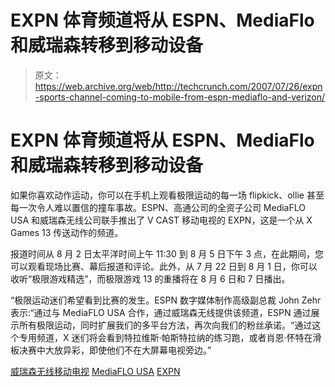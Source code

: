 # EXPN 体育频道将从 ESPN、MediaFlo 和威瑞森转移到移动设备

> 原文：<https://web.archive.org/web/http://techcrunch.com/2007/07/26/expn-sports-channel-coming-to-mobile-from-espn-mediaflo-and-verizon/>

# EXPN 体育频道将从 ESPN、MediaFlo 和威瑞森转移到移动设备

如果你喜欢动作运动，你可以在手机上观看极限运动的每一场 flipkick、ollie 甚至每一次令人难以置信的撞车事故。ESPN、高通公司的全资子公司 MediaFLO USA 和威瑞森无线公司联手推出了 V CAST 移动电视的 EXPN，这是一个从 X Games 13 传送动作的频道。

报道时间从 8 月 2 日太平洋时间上午 11:30 到 8 月 5 日下午 3 点，在此期间，您可以观看现场比赛、幕后报道和评论。此外，从 7 月 22 日到 8 月 1 日，你可以收听“极限游戏精选”，而极限游戏 13 的重播将在 8 月 6 日和 7 日播出。

“极限运动迷们希望看到比赛的发生。ESPN 数字媒体制作高级副总裁 John Zehr 表示:“通过与 MediaFLO USA 合作，通过威瑞森无线提供该频道，ESPN 通过展示所有极限运动，同时扩展我们的多平台方法，再次向我们的粉丝承诺。“通过这个专用频道，X 迷们将会看到特拉维斯·帕斯特拉纳的练习跑，或者肖恩·怀特在滑板决赛中大放异彩，即使他们不在大屏幕电视旁边。”

[威瑞森无线移动电视](https://web.archive.org/web/20130628190028/http://www.mediaflousa.com/)
[MediaFLO USA](https://web.archive.org/web/20130628190028/http://www.qualcomm.com/)
[EXPN](https://web.archive.org/web/20130628190028/http://expn.go.com/expn/index)
